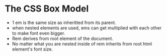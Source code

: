 # The CSS Box Model

-   1 em is the same size as inheritted from its parent.
-   when nested elements are used, ems can get multiplied with each other to make font even bigger.
-   Rem derives from root element of the document.
-   No matter what you are nested inside of rem inherits from root html element's font size.
